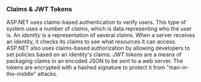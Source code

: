 ### Claims & JWT Tokens

ASP.NET uses claims-based authentication to verify users. This type of system uses a number of *claims*, which is data representing who the user is. An *identity* is a representation of several claims. When a server receives an identity, it checks its claims to see what resources it can access. ASP.NET also uses claims-based authorization by allowing developers to set policies based on an identity's claims. *JWT tokens* are a means of packaging claims in an encoded JSON to be sent to a web server. The tokens are encrypted with a hashed signature to protect it from "man-in-the-middle" attacks. 

